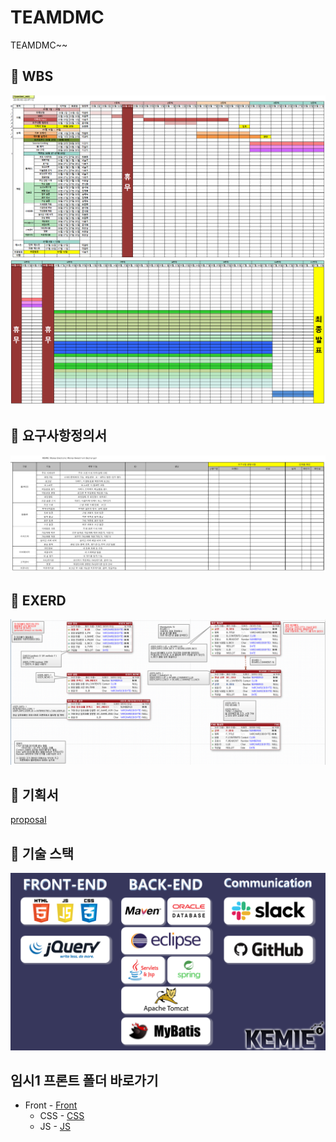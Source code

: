 # TEAMDMC
TEAMDMC~~

## :link: WBS
![WBS_1](https://github.com/hykim-king/TEAMDMC/blob/main/TeamDMC/img/wbs_1.png)
![WBS_2](https://github.com/hykim-king/TEAMDMC/blob/main/TeamDMC/img/wbs_2.png)

## :link: 요구사항정의서
![SRS](https://github.com/hykim-king/TEAMDMC/blob/main/TeamDMC/img/%EC%9A%94%EA%B5%AC%EC%82%AC%ED%95%AD%EC%A0%95%EC%9D%98%EC%84%9C-1.jpg)

## :link: EXERD
![EXERD](https://github.com/hykim-king/TEAMDMC/blob/main/TeamDMC/img/exerd.PNG)

## :link: 기획서
[proposal](https://github.com/hykim-king/TEAMDMC/blob/main/TeamDMC/doc/2%EC%A1%B0_TEAM_DMC_%EA%B8%B0%ED%9A%8D%EC%84%9C.pdf)

## :link: 기술 스택
![statcks](https://github.com/hykim-king/TEAMDMC/blob/main/TeamDMC/img/tools.png)

## 임시1 프론트 폴더 바로가기
* Front - [Front](https://github.com/hykim-king/TEAMDMC/tree/main/TeamDMC/src/main/webapp/resources)
  * CSS - [CSS](https://github.com/hykim-king/TEAMDMC/tree/main/TeamDMC/src/main/webapp/resources/css)
  * JS - [JS](https://github.com/hykim-king/TEAMDMC/tree/main/TeamDMC/src/main/webapp/resources/js)

